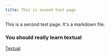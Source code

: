 ```yaml
---
title: This is second test page
---
```


This is a second test page. It's a markdown file.

### You should really learn textual

[Textual](https://textual.io)
